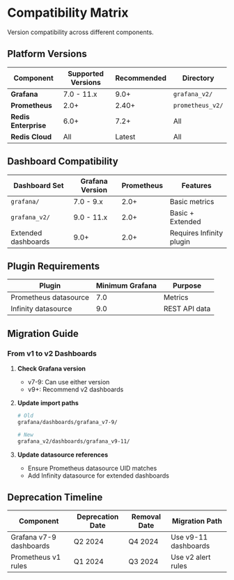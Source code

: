 # Compatibility Matrix

Version compatibility across different components.

## Platform Versions

| Component | Supported Versions | Recommended | Directory |
|-----------|-------------------|-------------|-----------|
| **Grafana** | 7.0 - 11.x | 9.0+ | `grafana_v2/` |
| **Prometheus** | 2.0+ | 2.40+ | `prometheus_v2/` |
| **Redis Enterprise** | 6.0+ | 7.2+ | All |
| **Redis Cloud** | All | Latest | All |

## Dashboard Compatibility

| Dashboard Set | Grafana Version | Prometheus | Features |
|---------------|-----------------|------------|----------|
| `grafana/` | 7.0 - 9.x | 2.0+ | Basic metrics |
| `grafana_v2/` | 9.0 - 11.x | 2.0+ | Basic + Extended |
| Extended dashboards | 9.0+ | 2.0+ | Requires Infinity plugin |

## Plugin Requirements

| Plugin | Minimum Grafana | Purpose |
|--------|----------------|---------|
| Prometheus datasource | 7.0 | Metrics |
| Infinity datasource | 9.0 | REST API data |

## Migration Guide

### From v1 to v2 Dashboards

1. **Check Grafana version**
   - v7-9: Can use either version
   - v9+: Recommend v2 dashboards

2. **Update import paths**
   ```bash
   # Old
   grafana/dashboards/grafana_v7-9/
   
   # New
   grafana_v2/dashboards/grafana_v9-11/
   ```

3. **Update datasource references**
   - Ensure Prometheus datasource UID matches
   - Add Infinity datasource for extended dashboards

## Deprecation Timeline

| Component | Deprecation Date | Removal Date | Migration Path |
|-----------|-----------------|--------------|----------------|
| Grafana v7-9 dashboards | Q2 2024 | Q4 2024 | Use v9-11 dashboards |
| Prometheus v1 rules | Q1 2024 | Q3 2024 | Use v2 alert rules |
